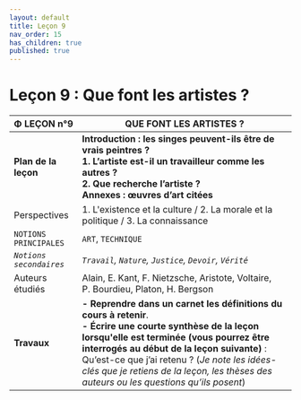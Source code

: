 ```yaml
---
layout: default
title: Leçon 9
nav_order: 15
has_children: true
published: true
---
```


# Leçon 9 : Que font les artistes ?

| Φ LEÇON n°9             | QUE FONT LES ARTISTES ?            |
| ----------------------- | ----------------------- |
| **Plan de la leçon**    | **Introduction : les singes peuvent-ils être de vrais peintres ?<br>1. L’artiste est-il un travailleur comme les autres ?<br>2. Que recherche l’artiste ? <br> Annexes : œuvres d’art citées**        |
| Perspectives     | 1. L'existence et la culture / 2. La morale et la politique / 3. La connaissance        |
| `NOTIONS PRINCIPALES`   | `ART`, `TECHNIQUE`       |
| *`Notions secondaires`* | *`Travail`, `Nature`, `Justice`, `Devoir`, `Vérité`*       |
| Auteurs étudiés         | Alain, E. Kant, F. Nietzsche, Aristote, Voltaire, P. Bourdieu, Platon, H. Bergson         |
| **Travaux**       | **- Reprendre dans un carnet les définitions du cours à retenir**. <br>**- Écrire une courte synthèse de la leçon lorsqu'elle est terminée (vous pourrez être interrogés au début de la leçon suivante)** : Qu’est-ce que j’ai retenu ? (*Je note les idées-clés que je retiens de la leçon, les thèses des auteurs ou les questions qu’ils posent*) |

